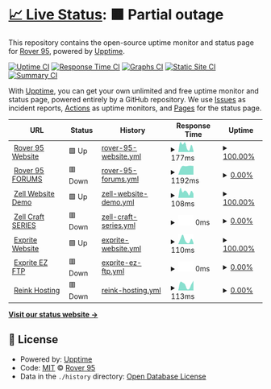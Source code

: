 # [📈 Live Status](https://Rover-95.github.io/Up-time): <!--live status--> **🟧 Partial outage**

This repository contains the open-source uptime monitor and status page for [Rover 95](https://Rover-95.github.io/Up-time), powered by [Upptime](https://github.com/upptime/upptime).

[![Uptime CI](https://github.com/Rover-95/Up-time/workflows/Uptime%20CI/badge.svg)](https://github.com/Rover-95/Up-time/actions?query=workflow%3A%22Uptime+CI%22)
[![Response Time CI](https://github.com/Rover-95/Up-time/workflows/Response%20Time%20CI/badge.svg)](https://github.com/Rover-95/Up-time/actions?query=workflow%3A%22Response+Time+CI%22)
[![Graphs CI](https://github.com/Rover-95/Up-time/workflows/Graphs%20CI/badge.svg)](https://github.com/Rover-95/Up-time/actions?query=workflow%3A%22Graphs+CI%22)
[![Static Site CI](https://github.com/Rover-95/Up-time/workflows/Static%20Site%20CI/badge.svg)](https://github.com/Rover-95/Up-time/actions?query=workflow%3A%22Static+Site+CI%22)
[![Summary CI](https://github.com/Rover-95/Up-time/workflows/Summary%20CI/badge.svg)](https://github.com/Rover-95/Up-time/actions?query=workflow%3A%22Summary+CI%22)

With [Upptime](https://upptime.js.org), you can get your own unlimited and free uptime monitor and status page, powered entirely by a GitHub repository. We use [Issues](https://github.com/Rover-95/Up-time/issues) as incident reports, [Actions](https://github.com/Rover-95/Up-time/actions) as uptime monitors, and [Pages](https://Rover-95.github.io/Up-time) for the status page.

<!--start: status pages-->
<!-- This summary is generated by Upptime (https://github.com/upptime/upptime) -->
<!-- Do not edit this manually, your changes will be overwritten -->
<!-- prettier-ignore -->
| URL | Status | History | Response Time | Uptime |
| --- | ------ | ------- | ------------- | ------ |
| <img alt="" src="https://zell.vercel.app/resource/images/rover95l.png" height="13"> [Rover 95 Website](rover95.vercel.app) | 🟩 Up | [rover-95-website.yml](https://github.com/Rover-95/Up-time/commits/HEAD/history/rover-95-website.yml) | <details><summary><img alt="Response time graph" src="./graphs/rover-95-website/response-time-week.png" height="20"> 177ms</summary><br><a href="https://Rover-95.github.io/Up-time/history/rover-95-website"><img alt="Response time 185" src="https://img.shields.io/endpoint?url=https%3A%2F%2Fraw.githubusercontent.com%2FRover-95%2FUp-time%2FHEAD%2Fapi%2Frover-95-website%2Fresponse-time.json"></a><br><a href="https://Rover-95.github.io/Up-time/history/rover-95-website"><img alt="24-hour response time 228" src="https://img.shields.io/endpoint?url=https%3A%2F%2Fraw.githubusercontent.com%2FRover-95%2FUp-time%2FHEAD%2Fapi%2Frover-95-website%2Fresponse-time-day.json"></a><br><a href="https://Rover-95.github.io/Up-time/history/rover-95-website"><img alt="7-day response time 177" src="https://img.shields.io/endpoint?url=https%3A%2F%2Fraw.githubusercontent.com%2FRover-95%2FUp-time%2FHEAD%2Fapi%2Frover-95-website%2Fresponse-time-week.json"></a><br><a href="https://Rover-95.github.io/Up-time/history/rover-95-website"><img alt="30-day response time 197" src="https://img.shields.io/endpoint?url=https%3A%2F%2Fraw.githubusercontent.com%2FRover-95%2FUp-time%2FHEAD%2Fapi%2Frover-95-website%2Fresponse-time-month.json"></a><br><a href="https://Rover-95.github.io/Up-time/history/rover-95-website"><img alt="1-year response time 185" src="https://img.shields.io/endpoint?url=https%3A%2F%2Fraw.githubusercontent.com%2FRover-95%2FUp-time%2FHEAD%2Fapi%2Frover-95-website%2Fresponse-time-year.json"></a></details> | <details><summary><a href="https://Rover-95.github.io/Up-time/history/rover-95-website">100.00%</a></summary><a href="https://Rover-95.github.io/Up-time/history/rover-95-website"><img alt="All-time uptime 100.00%" src="https://img.shields.io/endpoint?url=https%3A%2F%2Fraw.githubusercontent.com%2FRover-95%2FUp-time%2FHEAD%2Fapi%2Frover-95-website%2Fuptime.json"></a><br><a href="https://Rover-95.github.io/Up-time/history/rover-95-website"><img alt="24-hour uptime 100.00%" src="https://img.shields.io/endpoint?url=https%3A%2F%2Fraw.githubusercontent.com%2FRover-95%2FUp-time%2FHEAD%2Fapi%2Frover-95-website%2Fuptime-day.json"></a><br><a href="https://Rover-95.github.io/Up-time/history/rover-95-website"><img alt="7-day uptime 100.00%" src="https://img.shields.io/endpoint?url=https%3A%2F%2Fraw.githubusercontent.com%2FRover-95%2FUp-time%2FHEAD%2Fapi%2Frover-95-website%2Fuptime-week.json"></a><br><a href="https://Rover-95.github.io/Up-time/history/rover-95-website"><img alt="30-day uptime 100.00%" src="https://img.shields.io/endpoint?url=https%3A%2F%2Fraw.githubusercontent.com%2FRover-95%2FUp-time%2FHEAD%2Fapi%2Frover-95-website%2Fuptime-month.json"></a><br><a href="https://Rover-95.github.io/Up-time/history/rover-95-website"><img alt="1-year uptime 100.00%" src="https://img.shields.io/endpoint?url=https%3A%2F%2Fraw.githubusercontent.com%2FRover-95%2FUp-time%2FHEAD%2Fapi%2Frover-95-website%2Fuptime-year.json"></a></details>
| <img alt="" src="https://icons.duckduckgo.com/ip3/147.185.221.194.ico" height="13"> [Rover 95 FORUMS](http://147.185.221.194:63491/forum/index.php?forums/) | 🟥 Down | [rover-95-forums.yml](https://github.com/Rover-95/Up-time/commits/HEAD/history/rover-95-forums.yml) | <details><summary><img alt="Response time graph" src="./graphs/rover-95-forums/response-time-week.png" height="20"> 1192ms</summary><br><a href="https://Rover-95.github.io/Up-time/history/rover-95-forums"><img alt="Response time 1133" src="https://img.shields.io/endpoint?url=https%3A%2F%2Fraw.githubusercontent.com%2FRover-95%2FUp-time%2FHEAD%2Fapi%2Frover-95-forums%2Fresponse-time.json"></a><br><a href="https://Rover-95.github.io/Up-time/history/rover-95-forums"><img alt="24-hour response time 0" src="https://img.shields.io/endpoint?url=https%3A%2F%2Fraw.githubusercontent.com%2FRover-95%2FUp-time%2FHEAD%2Fapi%2Frover-95-forums%2Fresponse-time-day.json"></a><br><a href="https://Rover-95.github.io/Up-time/history/rover-95-forums"><img alt="7-day response time 1192" src="https://img.shields.io/endpoint?url=https%3A%2F%2Fraw.githubusercontent.com%2FRover-95%2FUp-time%2FHEAD%2Fapi%2Frover-95-forums%2Fresponse-time-week.json"></a><br><a href="https://Rover-95.github.io/Up-time/history/rover-95-forums"><img alt="30-day response time 1174" src="https://img.shields.io/endpoint?url=https%3A%2F%2Fraw.githubusercontent.com%2FRover-95%2FUp-time%2FHEAD%2Fapi%2Frover-95-forums%2Fresponse-time-month.json"></a><br><a href="https://Rover-95.github.io/Up-time/history/rover-95-forums"><img alt="1-year response time 1133" src="https://img.shields.io/endpoint?url=https%3A%2F%2Fraw.githubusercontent.com%2FRover-95%2FUp-time%2FHEAD%2Fapi%2Frover-95-forums%2Fresponse-time-year.json"></a></details> | <details><summary><a href="https://Rover-95.github.io/Up-time/history/rover-95-forums">0.00%</a></summary><a href="https://Rover-95.github.io/Up-time/history/rover-95-forums"><img alt="All-time uptime 0.00%" src="https://img.shields.io/endpoint?url=https%3A%2F%2Fraw.githubusercontent.com%2FRover-95%2FUp-time%2FHEAD%2Fapi%2Frover-95-forums%2Fuptime.json"></a><br><a href="https://Rover-95.github.io/Up-time/history/rover-95-forums"><img alt="24-hour uptime 0.00%" src="https://img.shields.io/endpoint?url=https%3A%2F%2Fraw.githubusercontent.com%2FRover-95%2FUp-time%2FHEAD%2Fapi%2Frover-95-forums%2Fuptime-day.json"></a><br><a href="https://Rover-95.github.io/Up-time/history/rover-95-forums"><img alt="7-day uptime 0.00%" src="https://img.shields.io/endpoint?url=https%3A%2F%2Fraw.githubusercontent.com%2FRover-95%2FUp-time%2FHEAD%2Fapi%2Frover-95-forums%2Fuptime-week.json"></a><br><a href="https://Rover-95.github.io/Up-time/history/rover-95-forums"><img alt="30-day uptime 0.00%" src="https://img.shields.io/endpoint?url=https%3A%2F%2Fraw.githubusercontent.com%2FRover-95%2FUp-time%2FHEAD%2Fapi%2Frover-95-forums%2Fuptime-month.json"></a><br><a href="https://Rover-95.github.io/Up-time/history/rover-95-forums"><img alt="1-year uptime 0.00%" src="https://img.shields.io/endpoint?url=https%3A%2F%2Fraw.githubusercontent.com%2FRover-95%2FUp-time%2FHEAD%2Fapi%2Frover-95-forums%2Fuptime-year.json"></a></details>
| <img alt="" src="https://zell.vercel.app/resource/images/RZL_psd%20-%20128%20128.png" height="13"> [Zell Website Demo](https://zell.vercel.app) | 🟩 Up | [zell-website-demo.yml](https://github.com/Rover-95/Up-time/commits/HEAD/history/zell-website-demo.yml) | <details><summary><img alt="Response time graph" src="./graphs/zell-website-demo/response-time-week.png" height="20"> 108ms</summary><br><a href="https://Rover-95.github.io/Up-time/history/zell-website-demo"><img alt="Response time 131" src="https://img.shields.io/endpoint?url=https%3A%2F%2Fraw.githubusercontent.com%2FRover-95%2FUp-time%2FHEAD%2Fapi%2Fzell-website-demo%2Fresponse-time.json"></a><br><a href="https://Rover-95.github.io/Up-time/history/zell-website-demo"><img alt="24-hour response time 199" src="https://img.shields.io/endpoint?url=https%3A%2F%2Fraw.githubusercontent.com%2FRover-95%2FUp-time%2FHEAD%2Fapi%2Fzell-website-demo%2Fresponse-time-day.json"></a><br><a href="https://Rover-95.github.io/Up-time/history/zell-website-demo"><img alt="7-day response time 108" src="https://img.shields.io/endpoint?url=https%3A%2F%2Fraw.githubusercontent.com%2FRover-95%2FUp-time%2FHEAD%2Fapi%2Fzell-website-demo%2Fresponse-time-week.json"></a><br><a href="https://Rover-95.github.io/Up-time/history/zell-website-demo"><img alt="30-day response time 140" src="https://img.shields.io/endpoint?url=https%3A%2F%2Fraw.githubusercontent.com%2FRover-95%2FUp-time%2FHEAD%2Fapi%2Fzell-website-demo%2Fresponse-time-month.json"></a><br><a href="https://Rover-95.github.io/Up-time/history/zell-website-demo"><img alt="1-year response time 131" src="https://img.shields.io/endpoint?url=https%3A%2F%2Fraw.githubusercontent.com%2FRover-95%2FUp-time%2FHEAD%2Fapi%2Fzell-website-demo%2Fresponse-time-year.json"></a></details> | <details><summary><a href="https://Rover-95.github.io/Up-time/history/zell-website-demo">100.00%</a></summary><a href="https://Rover-95.github.io/Up-time/history/zell-website-demo"><img alt="All-time uptime 100.00%" src="https://img.shields.io/endpoint?url=https%3A%2F%2Fraw.githubusercontent.com%2FRover-95%2FUp-time%2FHEAD%2Fapi%2Fzell-website-demo%2Fuptime.json"></a><br><a href="https://Rover-95.github.io/Up-time/history/zell-website-demo"><img alt="24-hour uptime 100.00%" src="https://img.shields.io/endpoint?url=https%3A%2F%2Fraw.githubusercontent.com%2FRover-95%2FUp-time%2FHEAD%2Fapi%2Fzell-website-demo%2Fuptime-day.json"></a><br><a href="https://Rover-95.github.io/Up-time/history/zell-website-demo"><img alt="7-day uptime 100.00%" src="https://img.shields.io/endpoint?url=https%3A%2F%2Fraw.githubusercontent.com%2FRover-95%2FUp-time%2FHEAD%2Fapi%2Fzell-website-demo%2Fuptime-week.json"></a><br><a href="https://Rover-95.github.io/Up-time/history/zell-website-demo"><img alt="30-day uptime 100.00%" src="https://img.shields.io/endpoint?url=https%3A%2F%2Fraw.githubusercontent.com%2FRover-95%2FUp-time%2FHEAD%2Fapi%2Fzell-website-demo%2Fuptime-month.json"></a><br><a href="https://Rover-95.github.io/Up-time/history/zell-website-demo"><img alt="1-year uptime 100.00%" src="https://img.shields.io/endpoint?url=https%3A%2F%2Fraw.githubusercontent.com%2FRover-95%2FUp-time%2FHEAD%2Fapi%2Fzell-website-demo%2Fuptime-year.json"></a></details>
| <img alt="" src="https://icons.duckduckgo.com/ip3/31163.ico" height="13"> [Zell Craft SERIES](147.185.221.212:31163) | 🟥 Down | [zell-craft-series.yml](https://github.com/Rover-95/Up-time/commits/HEAD/history/zell-craft-series.yml) | <details><summary><img alt="Response time graph" src="./graphs/zell-craft-series/response-time-week.png" height="20"> 0ms</summary><br><a href="https://Rover-95.github.io/Up-time/history/zell-craft-series"><img alt="Response time 0" src="https://img.shields.io/endpoint?url=https%3A%2F%2Fraw.githubusercontent.com%2FRover-95%2FUp-time%2FHEAD%2Fapi%2Fzell-craft-series%2Fresponse-time.json"></a><br><a href="https://Rover-95.github.io/Up-time/history/zell-craft-series"><img alt="24-hour response time 0" src="https://img.shields.io/endpoint?url=https%3A%2F%2Fraw.githubusercontent.com%2FRover-95%2FUp-time%2FHEAD%2Fapi%2Fzell-craft-series%2Fresponse-time-day.json"></a><br><a href="https://Rover-95.github.io/Up-time/history/zell-craft-series"><img alt="7-day response time 0" src="https://img.shields.io/endpoint?url=https%3A%2F%2Fraw.githubusercontent.com%2FRover-95%2FUp-time%2FHEAD%2Fapi%2Fzell-craft-series%2Fresponse-time-week.json"></a><br><a href="https://Rover-95.github.io/Up-time/history/zell-craft-series"><img alt="30-day response time 0" src="https://img.shields.io/endpoint?url=https%3A%2F%2Fraw.githubusercontent.com%2FRover-95%2FUp-time%2FHEAD%2Fapi%2Fzell-craft-series%2Fresponse-time-month.json"></a><br><a href="https://Rover-95.github.io/Up-time/history/zell-craft-series"><img alt="1-year response time 0" src="https://img.shields.io/endpoint?url=https%3A%2F%2Fraw.githubusercontent.com%2FRover-95%2FUp-time%2FHEAD%2Fapi%2Fzell-craft-series%2Fresponse-time-year.json"></a></details> | <details><summary><a href="https://Rover-95.github.io/Up-time/history/zell-craft-series">0.00%</a></summary><a href="https://Rover-95.github.io/Up-time/history/zell-craft-series"><img alt="All-time uptime 0.00%" src="https://img.shields.io/endpoint?url=https%3A%2F%2Fraw.githubusercontent.com%2FRover-95%2FUp-time%2FHEAD%2Fapi%2Fzell-craft-series%2Fuptime.json"></a><br><a href="https://Rover-95.github.io/Up-time/history/zell-craft-series"><img alt="24-hour uptime 0.00%" src="https://img.shields.io/endpoint?url=https%3A%2F%2Fraw.githubusercontent.com%2FRover-95%2FUp-time%2FHEAD%2Fapi%2Fzell-craft-series%2Fuptime-day.json"></a><br><a href="https://Rover-95.github.io/Up-time/history/zell-craft-series"><img alt="7-day uptime 0.00%" src="https://img.shields.io/endpoint?url=https%3A%2F%2Fraw.githubusercontent.com%2FRover-95%2FUp-time%2FHEAD%2Fapi%2Fzell-craft-series%2Fuptime-week.json"></a><br><a href="https://Rover-95.github.io/Up-time/history/zell-craft-series"><img alt="30-day uptime 0.00%" src="https://img.shields.io/endpoint?url=https%3A%2F%2Fraw.githubusercontent.com%2FRover-95%2FUp-time%2FHEAD%2Fapi%2Fzell-craft-series%2Fuptime-month.json"></a><br><a href="https://Rover-95.github.io/Up-time/history/zell-craft-series"><img alt="1-year uptime 0.00%" src="https://img.shields.io/endpoint?url=https%3A%2F%2Fraw.githubusercontent.com%2FRover-95%2FUp-time%2FHEAD%2Fapi%2Fzell-craft-series%2Fuptime-year.json"></a></details>
| <img alt="" src="https://icons.duckduckgo.com/ip3/exprite.vercel.app.ico" height="13"> [Exprite Website](https://exprite.vercel.app/) | 🟩 Up | [exprite-website.yml](https://github.com/Rover-95/Up-time/commits/HEAD/history/exprite-website.yml) | <details><summary><img alt="Response time graph" src="./graphs/exprite-website/response-time-week.png" height="20"> 110ms</summary><br><a href="https://Rover-95.github.io/Up-time/history/exprite-website"><img alt="Response time 105" src="https://img.shields.io/endpoint?url=https%3A%2F%2Fraw.githubusercontent.com%2FRover-95%2FUp-time%2FHEAD%2Fapi%2Fexprite-website%2Fresponse-time.json"></a><br><a href="https://Rover-95.github.io/Up-time/history/exprite-website"><img alt="24-hour response time 135" src="https://img.shields.io/endpoint?url=https%3A%2F%2Fraw.githubusercontent.com%2FRover-95%2FUp-time%2FHEAD%2Fapi%2Fexprite-website%2Fresponse-time-day.json"></a><br><a href="https://Rover-95.github.io/Up-time/history/exprite-website"><img alt="7-day response time 110" src="https://img.shields.io/endpoint?url=https%3A%2F%2Fraw.githubusercontent.com%2FRover-95%2FUp-time%2FHEAD%2Fapi%2Fexprite-website%2Fresponse-time-week.json"></a><br><a href="https://Rover-95.github.io/Up-time/history/exprite-website"><img alt="30-day response time 129" src="https://img.shields.io/endpoint?url=https%3A%2F%2Fraw.githubusercontent.com%2FRover-95%2FUp-time%2FHEAD%2Fapi%2Fexprite-website%2Fresponse-time-month.json"></a><br><a href="https://Rover-95.github.io/Up-time/history/exprite-website"><img alt="1-year response time 105" src="https://img.shields.io/endpoint?url=https%3A%2F%2Fraw.githubusercontent.com%2FRover-95%2FUp-time%2FHEAD%2Fapi%2Fexprite-website%2Fresponse-time-year.json"></a></details> | <details><summary><a href="https://Rover-95.github.io/Up-time/history/exprite-website">100.00%</a></summary><a href="https://Rover-95.github.io/Up-time/history/exprite-website"><img alt="All-time uptime 100.00%" src="https://img.shields.io/endpoint?url=https%3A%2F%2Fraw.githubusercontent.com%2FRover-95%2FUp-time%2FHEAD%2Fapi%2Fexprite-website%2Fuptime.json"></a><br><a href="https://Rover-95.github.io/Up-time/history/exprite-website"><img alt="24-hour uptime 100.00%" src="https://img.shields.io/endpoint?url=https%3A%2F%2Fraw.githubusercontent.com%2FRover-95%2FUp-time%2FHEAD%2Fapi%2Fexprite-website%2Fuptime-day.json"></a><br><a href="https://Rover-95.github.io/Up-time/history/exprite-website"><img alt="7-day uptime 100.00%" src="https://img.shields.io/endpoint?url=https%3A%2F%2Fraw.githubusercontent.com%2FRover-95%2FUp-time%2FHEAD%2Fapi%2Fexprite-website%2Fuptime-week.json"></a><br><a href="https://Rover-95.github.io/Up-time/history/exprite-website"><img alt="30-day uptime 100.00%" src="https://img.shields.io/endpoint?url=https%3A%2F%2Fraw.githubusercontent.com%2FRover-95%2FUp-time%2FHEAD%2Fapi%2Fexprite-website%2Fuptime-month.json"></a><br><a href="https://Rover-95.github.io/Up-time/history/exprite-website"><img alt="1-year uptime 100.00%" src="https://img.shields.io/endpoint?url=https%3A%2F%2Fraw.githubusercontent.com%2FRover-95%2FUp-time%2FHEAD%2Fapi%2Fexprite-website%2Fuptime-year.json"></a></details>
| <img alt="" src="https://icons.duckduckgo.com/ip3/147.185.221.180.ico" height="13"> [Exprite EZ FTP](http://147.185.221.180:60054/) | 🟥 Down | [exprite-ez-ftp.yml](https://github.com/Rover-95/Up-time/commits/HEAD/history/exprite-ez-ftp.yml) | <details><summary><img alt="Response time graph" src="./graphs/exprite-ez-ftp/response-time-week.png" height="20"> 0ms</summary><br><a href="https://Rover-95.github.io/Up-time/history/exprite-ez-ftp"><img alt="Response time 624" src="https://img.shields.io/endpoint?url=https%3A%2F%2Fraw.githubusercontent.com%2FRover-95%2FUp-time%2FHEAD%2Fapi%2Fexprite-ez-ftp%2Fresponse-time.json"></a><br><a href="https://Rover-95.github.io/Up-time/history/exprite-ez-ftp"><img alt="24-hour response time 0" src="https://img.shields.io/endpoint?url=https%3A%2F%2Fraw.githubusercontent.com%2FRover-95%2FUp-time%2FHEAD%2Fapi%2Fexprite-ez-ftp%2Fresponse-time-day.json"></a><br><a href="https://Rover-95.github.io/Up-time/history/exprite-ez-ftp"><img alt="7-day response time 0" src="https://img.shields.io/endpoint?url=https%3A%2F%2Fraw.githubusercontent.com%2FRover-95%2FUp-time%2FHEAD%2Fapi%2Fexprite-ez-ftp%2Fresponse-time-week.json"></a><br><a href="https://Rover-95.github.io/Up-time/history/exprite-ez-ftp"><img alt="30-day response time 0" src="https://img.shields.io/endpoint?url=https%3A%2F%2Fraw.githubusercontent.com%2FRover-95%2FUp-time%2FHEAD%2Fapi%2Fexprite-ez-ftp%2Fresponse-time-month.json"></a><br><a href="https://Rover-95.github.io/Up-time/history/exprite-ez-ftp"><img alt="1-year response time 624" src="https://img.shields.io/endpoint?url=https%3A%2F%2Fraw.githubusercontent.com%2FRover-95%2FUp-time%2FHEAD%2Fapi%2Fexprite-ez-ftp%2Fresponse-time-year.json"></a></details> | <details><summary><a href="https://Rover-95.github.io/Up-time/history/exprite-ez-ftp">0.00%</a></summary><a href="https://Rover-95.github.io/Up-time/history/exprite-ez-ftp"><img alt="All-time uptime 0.01%" src="https://img.shields.io/endpoint?url=https%3A%2F%2Fraw.githubusercontent.com%2FRover-95%2FUp-time%2FHEAD%2Fapi%2Fexprite-ez-ftp%2Fuptime.json"></a><br><a href="https://Rover-95.github.io/Up-time/history/exprite-ez-ftp"><img alt="24-hour uptime 0.00%" src="https://img.shields.io/endpoint?url=https%3A%2F%2Fraw.githubusercontent.com%2FRover-95%2FUp-time%2FHEAD%2Fapi%2Fexprite-ez-ftp%2Fuptime-day.json"></a><br><a href="https://Rover-95.github.io/Up-time/history/exprite-ez-ftp"><img alt="7-day uptime 0.00%" src="https://img.shields.io/endpoint?url=https%3A%2F%2Fraw.githubusercontent.com%2FRover-95%2FUp-time%2FHEAD%2Fapi%2Fexprite-ez-ftp%2Fuptime-week.json"></a><br><a href="https://Rover-95.github.io/Up-time/history/exprite-ez-ftp"><img alt="30-day uptime 0.00%" src="https://img.shields.io/endpoint?url=https%3A%2F%2Fraw.githubusercontent.com%2FRover-95%2FUp-time%2FHEAD%2Fapi%2Fexprite-ez-ftp%2Fuptime-month.json"></a><br><a href="https://Rover-95.github.io/Up-time/history/exprite-ez-ftp"><img alt="1-year uptime 0.01%" src="https://img.shields.io/endpoint?url=https%3A%2F%2Fraw.githubusercontent.com%2FRover-95%2FUp-time%2FHEAD%2Fapi%2Fexprite-ez-ftp%2Fuptime-year.json"></a></details>
| <img alt="" src="https://icons.duckduckgo.com/ip3/reink.vercel.app.ico" height="13"> [Reink Hosting](https://reink.vercel.app/) | 🟥 Down | [reink-hosting.yml](https://github.com/Rover-95/Up-time/commits/HEAD/history/reink-hosting.yml) | <details><summary><img alt="Response time graph" src="./graphs/reink-hosting/response-time-week.png" height="20"> 113ms</summary><br><a href="https://Rover-95.github.io/Up-time/history/reink-hosting"><img alt="Response time 91" src="https://img.shields.io/endpoint?url=https%3A%2F%2Fraw.githubusercontent.com%2FRover-95%2FUp-time%2FHEAD%2Fapi%2Freink-hosting%2Fresponse-time.json"></a><br><a href="https://Rover-95.github.io/Up-time/history/reink-hosting"><img alt="24-hour response time 161" src="https://img.shields.io/endpoint?url=https%3A%2F%2Fraw.githubusercontent.com%2FRover-95%2FUp-time%2FHEAD%2Fapi%2Freink-hosting%2Fresponse-time-day.json"></a><br><a href="https://Rover-95.github.io/Up-time/history/reink-hosting"><img alt="7-day response time 113" src="https://img.shields.io/endpoint?url=https%3A%2F%2Fraw.githubusercontent.com%2FRover-95%2FUp-time%2FHEAD%2Fapi%2Freink-hosting%2Fresponse-time-week.json"></a><br><a href="https://Rover-95.github.io/Up-time/history/reink-hosting"><img alt="30-day response time 93" src="https://img.shields.io/endpoint?url=https%3A%2F%2Fraw.githubusercontent.com%2FRover-95%2FUp-time%2FHEAD%2Fapi%2Freink-hosting%2Fresponse-time-month.json"></a><br><a href="https://Rover-95.github.io/Up-time/history/reink-hosting"><img alt="1-year response time 91" src="https://img.shields.io/endpoint?url=https%3A%2F%2Fraw.githubusercontent.com%2FRover-95%2FUp-time%2FHEAD%2Fapi%2Freink-hosting%2Fresponse-time-year.json"></a></details> | <details><summary><a href="https://Rover-95.github.io/Up-time/history/reink-hosting">0.00%</a></summary><a href="https://Rover-95.github.io/Up-time/history/reink-hosting"><img alt="All-time uptime 0.00%" src="https://img.shields.io/endpoint?url=https%3A%2F%2Fraw.githubusercontent.com%2FRover-95%2FUp-time%2FHEAD%2Fapi%2Freink-hosting%2Fuptime.json"></a><br><a href="https://Rover-95.github.io/Up-time/history/reink-hosting"><img alt="24-hour uptime 0.00%" src="https://img.shields.io/endpoint?url=https%3A%2F%2Fraw.githubusercontent.com%2FRover-95%2FUp-time%2FHEAD%2Fapi%2Freink-hosting%2Fuptime-day.json"></a><br><a href="https://Rover-95.github.io/Up-time/history/reink-hosting"><img alt="7-day uptime 0.00%" src="https://img.shields.io/endpoint?url=https%3A%2F%2Fraw.githubusercontent.com%2FRover-95%2FUp-time%2FHEAD%2Fapi%2Freink-hosting%2Fuptime-week.json"></a><br><a href="https://Rover-95.github.io/Up-time/history/reink-hosting"><img alt="30-day uptime 0.00%" src="https://img.shields.io/endpoint?url=https%3A%2F%2Fraw.githubusercontent.com%2FRover-95%2FUp-time%2FHEAD%2Fapi%2Freink-hosting%2Fuptime-month.json"></a><br><a href="https://Rover-95.github.io/Up-time/history/reink-hosting"><img alt="1-year uptime 0.00%" src="https://img.shields.io/endpoint?url=https%3A%2F%2Fraw.githubusercontent.com%2FRover-95%2FUp-time%2FHEAD%2Fapi%2Freink-hosting%2Fuptime-year.json"></a></details>

<!--end: status pages-->

[**Visit our status website →**](https://Rover-95.github.io/Up-time)

## 📄 License

- Powered by: [Upptime](https://github.com/upptime/upptime)
- Code: [MIT](./LICENSE) © [Rover 95](https://Rover-95.github.io/Up-time)
- Data in the `./history` directory: [Open Database License](https://opendatacommons.org/licenses/odbl/1-0/)
